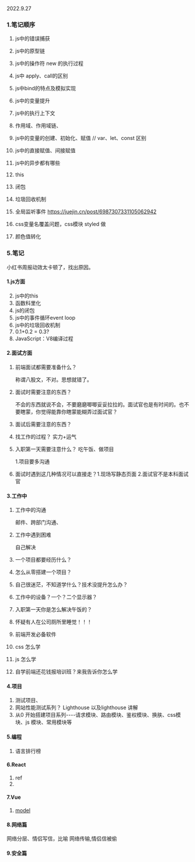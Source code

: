 2022.9.27

### 1.笔记顺序

1. js中的错误捕获

2. js中的原型链

3. js中的操作符 new 的执行过程

4. js中 apply、call的区别

5. js中bind的特点及模拟实现

6. js中的变量提升

7. js中的执行上下文

8. 作用域、作用域链、

9. js中的变量的创建、初始化、赋值 // var、let、const 区别

10. js中的直接赋值、间接赋值

11. js中的异步都有哪些

12. this

13. 闭包

14. 垃圾回收机制

15. 全局监听事件 https://juejin.cn/post/6987307331105062942

16. css变量名覆盖问题，css模块 styled 做

17. 颜色值转化

    





### 5.笔记

小红书周报动效太卡顿了，找出原因。

#### 1.js方面

2. js中的this
4. 函数科里化
5. js的闭包
6. js中的事件循环event loop
7. js中的垃圾回收机制
8. 0.1+0.2 = 0.3?
9. JavaScript：V8编译过程



#### 2.面试方面

1. 前端面试都需要准备什么？

   称谓八股文，不对。思想就错了。

2. 面试时需要注意的东西？

   不会的东西就说不会，不要磨磨唧唧妥妥拉拉的。面试官也是有时间的。也不要瞎蒙，你觉得能靠你瞎蒙能糊弄过面试官？

3. 面试后需要注意的东西？

4. 找工作的过程？ 实力+运气

5. 入职第一天需要注意什么？ 吃午饭、做项目

   1.项目要多沟通
   
6. 面试时遇到这几种情况可以直接走？1.现场写静态页面 2.面试官不是本科面试官

#### 3.工作中

1. 工作中的沟通

   邮件、跨部门沟通、

2. 工作中遇到困难

   自己解决

3. 一个项目都要经历什么？
4. 怎么从零搭建一个项目？
5. 自己很迷茫，不知道学什么？技术没提升怎么办？
6. 工作中的设备？一个？二个显示器？
7. 入职第一天你是怎么解决午饭的？
8. 怀疑有人在公司厕所里睡觉！！！

9. 前端开发必备软件

10. css 怎么学

11. js 怎么学

12. 自学前端还花钱报培训班？来我告诉你怎么学

#### 4.项目

1. 测试项目、
2. 网站性能测试系列？ Lighthouse 以及lighthouse 讲解
3. 从0 开始搭建项目系列----请求模块、路由模块、鉴权模块、换肤、css模块、js 模块、常用模块等

#### 5.编程

1. 语言排行榜 

#### 6.React

1. ref
1. 

#### 7.Vue

1. [model](https://v2.cn.vuejs.org/v2/api/#model)

#### 8.网络篇

网络分层、情侣写信，比喻 网络传输,情侣信被偷

#### 9.安全篇





































